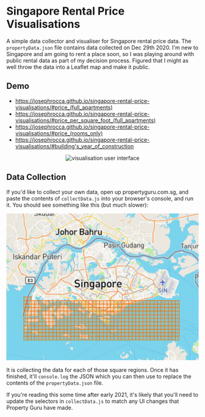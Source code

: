 # Singapore Rental Price Visualisations
A simple data collector and visualiser for Singapore rental price data. The `propertyData.json` file contains data collected on Dec 29th 2020. I'm new to Singapore and am going to rent a place soon, so I was playing around with public rental data as part of my decision process. Figured that I might as well throw the data into a Leaflet map and make it public.

## Demo

* https://josephrocca.github.io/singapore-rental-price-visualisations/#price_(full_apartments)
* https://josephrocca.github.io/singapore-rental-price-visualisations/#price_per_square_foot_(full_apartments)
* https://josephrocca.github.io/singapore-rental-price-visualisations/#price_(rooms_only)
* https://josephrocca.github.io/singapore-rental-price-visualisations/#building's_year_of_construction

<p align="center">
  <img src="https://github.com/josephrocca/singapore-rental-price-visualisations/blob/main/ui_usage.gif?raw=true" alt="visualisation user interface"/>
</p>

## Data Collection

If you'd like to collect your own data, open up propertyguru.com.sg, and paste the contents of `collectData.js` into your browser's console, and run it. You should see something like this (but much slower):

<p align="center">
  <img src="https://github.com/josephrocca/singapore-rental-price-visualisations/blob/main/property_data_collection_viz.gif?raw=true" alt="property guru data collection process"/>
</p>

It is collecting the data for each of those square regions. Once it has finished, it'll `console.log` the JSON which you can then use to replace the contents of the `propertyData.json` file.

If you're reading this some time after early 2021, it's likely that you'll need to update the selectors in `collectData.js` to match any UI changes that Property Guru have made.
